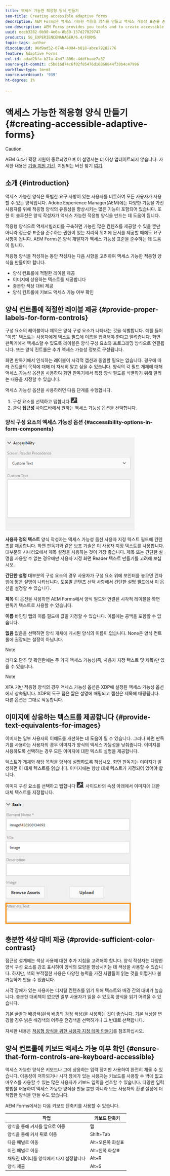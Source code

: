 ```yaml
---
title: 액세스 가능한 적응형 양식 만들기
seo-title: Creating accessible adaptive forms
description: AEM Forms은 액세스 가능한 적응형 양식을 만들고 액세스 가능성 표준을 준수하는 데 도움이 되는 도구 및 도구를 제공합니다.
seo-description: AEM Forms provides you tools and to create accessible adaptive forms and helps comply with accessibility standards.
uuid: eceb3282-0b90-4e0a-8b89-137d27029747
products: SG_EXPERIENCEMANAGER/6.4/FORMS
topic-tags: author
discoiquuid: 96d9ad52-074b-4084-b818-abce79282776
feature: Adaptive Forms
exl-id: adad26fa-b27a-4bd7-806c-4ddfbaae7a37
source-git-commit: c5b816d74c6f02f85476d16868844f39b4c47996
workflow-type: tm+mt
source-wordcount: '939'
ht-degree: 1%

---
```


# 액세스 가능한 적응형 양식 만들기 {#creating-accessible-adaptive-forms}

>[!CAUTION]
>
>AEM 6.4가 확장 지원이 종료되었으며 이 설명서는 더 이상 업데이트되지 않습니다. 자세한 내용은 [기술 지원 기간](https://helpx.adobe.com/kr/support/programs/eol-matrix.html). 지원되는 버전 찾기 [여기](https://experienceleague.adobe.com/docs/).

## 소개 {#introduction}

액세스 가능한 양식은 특별한 요구 사항이 있는 사용자를 비롯하여 모든 사용자가 사용할 수 있는 양식입니다. Adobe Experience Manager(AEM)에는 다양한 기능을 가진 사용자를 위해 적응형 양식의 유용성을 향상시키는 많은 기능이 포함되어 있습니다. 또한 이 솔루션은 양식 작성자가 액세스 가능한 적응형 양식을 만드는 데 도움이 됩니다.

적응형 양식으로 액세서빌러티를 구축하면 가능한 많은 컨텐츠를 제공할 수 있을 뿐만 아니라 접근성 표준을 준수하는 권한이 있는 지리적 위치에 문서를 제공할 때에도 요구 사항이 됩니다. AEM Forms은 양식 개발자가 액세스 가능성 표준을 준수하는 데 도움이 됩니다.

적응형 양식을 작성하는 동안 작성자는 다음 사항을 고려하여 액세스 가능한 적응형 양식을 만들어야 합니다.

* 양식 컨트롤에 적절한 레이블 제공
* 이미지에 상응하는 텍스트를 제공합니다
* 충분한 색상 대비 제공
* 양식 컨트롤에 키보드 액세스 가능 여부 확인

## 양식 컨트롤에 적절한 레이블 제공 {#provide-proper-labels-for-form-controls}

구성 요소의 레이블이나 제목은 양식 구성 요소가 나타내는 것을 식별합니다. 예를 들어 &quot;이름&quot; 텍스트는 사용자에게 텍스트 필드에 이름을 입력해야 한다고 알려줍니다. 화면 판독기에서 액세스할 수 있도록 레이블은 양식 구성 요소와 프로그래밍 방식으로 연결됩니다. 또는 양식 컨트롤은 추가 액세스 가능성 정보로 구성됩니다.

화면 판독기에서 인식하는 레이블이 시각적 캡션과 동일할 필요는 없습니다. 경우에 따라 컨트롤의 목적에 대해 더 자세히 알고 싶을 수 있습니다. 양식의 각 필드 개체에 대해 액세스 가능성 옵션을 사용하여 화면 판독기에서 특정 양식 필드를 식별하기 위해 알리는 내용을 지정할 수 있습니다.

액세스 가능성 옵션을 사용하려면 다음 단계를 수행합니다.

1. 구성 요소를 선택하고 탭합니다 ![cmppr](assets/cmppr.png).
1. 클릭 **접근성** 사이드바에서 원하는 액세스 가능성 옵션을 선택합니다.

### 양식 구성 요소의 액세스 가능성 옵션 {#accessibility-options-in-form-components}

![양식 구성 요소의 액세스 가능성 옵션](assets/accessibility-options.png)

**사용자 정의 텍스트** 양식 작성자는 액세스 가능성 옵션 사용자 지정 텍스트 필드에 컨텐츠를 제공합니다. 화면 판독기와 같은 보조 기술은 이 사용자 지정 텍스트를 사용합니다. 대부분의 시나리오에서 제목 설정을 사용하는 것이 가장 좋습니다. 제목 또는 간단한 설명을 사용할 수 없는 경우에만 사용자 지정 화면 Reader 텍스트 만들기를 고려해 보십시오.

**간단한 설명** 대부분의 구성 요소의 경우 사용자가 구성 요소 위에 포인터를 놓으면 런타임에 짧은 설명이 나타납니다. 도움말 콘텐츠 선택 사항에서 간단한 설명 필드에서 이 옵션을 설정할 수 있습니다.

**제목** 이 옵션을 사용하면 AEM Forms에서 양식 필드와 연결된 시각적 레이블을 화면 판독기 텍스트로 사용할 수 있습니다.

**이름** 바인딩 탭의 이름 필드에 값을 지정할 수 있습니다. 이름에는 공백을 포함할 수 없습니다.

**없음** 없음을 선택하면 양식 개체에 게시된 양식의 이름이 없습니다. None은 양식 컨트롤에 권장되는 설정이 아닙니다.

>[!NOTE]
>
>라디오 단추 및 확인란에는 두 가지 액세스 가능성(즉, 사용자 지정 텍스트 및 제목)만 있을 수 있습니다.

>[!NOTE]
>
>XFA 기반 적응형 양식의 경우 액세스 가능성 옵션은 XDP에 설정된 액세스 가능성 옵션에서 상속됩니다. XDP의 도구 팁은 짧은 설명에 매핑되고 캡션은 제목에 매핑됩니다. 다른 옵션은 그대로 작동합니다.

## 이미지에 상응하는 텍스트를 제공합니다 {#provide-text-equivalents-for-images}

이미지는 일부 사용자의 이해도를 개선하는 데 도움이 될 수 있습니다. 그러나 화면 판독기를 사용하는 사용자의 경우 이미지가 양식의 액세스 가능성을 낮춰줍니다. 이미지를 사용하도록 선택하는 경우 모든 이미지에 대한 텍스트 설명을 제공합니다.

텍스트가 개체와 해당 목적을 양식에 설명하도록 하십시오. 화면 판독기는 이미지가 발생하면 이 대체 텍스트를 읽습니다. 이미지에는 항상 대체 텍스트가 지정되어 있어야 합니다.

이미지 구성 요소를 선택하고 탭합니다 ![cmppr](assets/cmppr.png). 사이드바의 속성 아래에서 이미지에 대한 대체 텍스트를 지정합니다.

![이미지에 대한 대체 텍스트](assets/image-properties.png)

## 충분한 색상 대비 제공 {#provide-sufficient-color-contrast}

접근성 설계에는 색상 사용에 대한 추가 지침을 고려해야 합니다. 양식 작성자는 다양한 양식 구성 요소를 강조 표시하여 양식의 모양을 향상시키는 데 색상을 사용할 수 있습니다. 하지만, 색의 부적절한 사용은 다양한 능력을 가진 사람들이 읽는 것을 어렵거나 불가능하게 만들 수 있습니다.

시각 장애가 있는 사용자는 디지털 컨텐츠를 읽기 위해 텍스트와 배경 간의 대비가 높습니다. 충분한 대비책이 없으면 일부 사용자가 읽을 수 있도록 양식을 읽기 어려울 수 있습니다.

기본 글꼴과 배경색(흰색 배경의 검정 색상)을 사용하는 것이 좋습니다. 기본 색상을 변경할 경우 밝은 배경색의 어두운 전경색을 선택하거나 그 반대로 선택합니다.

자세한 내용은 [적응형 양식을 위한 사용자 지정 테마 만들기](/help/forms/using/creating-custom-adaptive-form-themes.md)를 참조하십시오.

## 양식 컨트롤에 키보드 액세스 가능 여부 확인 {#ensure-that-form-controls-are-keyboard-accessible}

액세스 가능한 양식은 키보드나 그에 상응하는 입력 장치만 사용하여 완전히 채울 수 있습니다. 이동성이 저하되거나 시각 장애가 있는 사용자는 키보드를 사용할 수 밖에 없고 마우스를 사용할 수 있는 많은 사용자가 키보드 입력을 선호할 수 있습니다. 다양한 입력 방법을 허용하여 액세스 가능한 양식을 만들 뿐만 아니라 모든 사용자의 환경 설정에 더 적합한 양식을 만들 수도 있습니다.

AEM Forms에서는 다음 키보드 단축키를 사용할 수 있습니다.

| 작업 | 키보드 단축키 |
|---|---|
| 양식을 통해 커서를 앞으로 이동 | 탭 |
| 양식을 통해 커서 뒤로 이동 | Shift+Tab |
| 다음 패널로 이동 | Alt+오른쪽 화살표 |
| 이전 패널로 이동 | Alt+왼쪽 화살표 |
| 채워진 데이터를 양식에서 다시 설정합니다 | Alt+R |
| 양식 제출 | Alt+S | configuring-watched-folder-endpoints.md |
